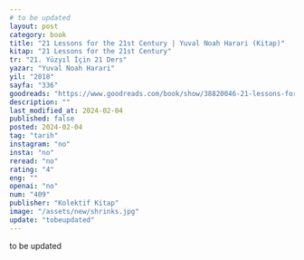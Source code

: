 ```yaml
---
# to be updated
layout: post
category: book
title: "21 Lessons for the 21st Century | Yuval Noah Harari (Kitap)"
kitap: "21 Lessons for the 21st Century"
tr: "21. Yüzyıl İçin 21 Ders"
yazar: "Yuval Noah Harari"
yil: "2018"
sayfa: "336"
goodreads: "https://www.goodreads.com/book/show/38820046-21-lessons-for-the-21st-century"
description: ""
last_modified_at: 2024-02-04
published: false
posted: 2024-02-04 
tag: "tarih"
instagram: "no"
insta: "no"
reread: "no"
rating: "4"
eng: ""
openai: "no"
num: "409"
publisher: "Kolektif Kitap"
image: "/assets/new/shrinks.jpg"
update: "tobeupdated"
---
```


to be updated
